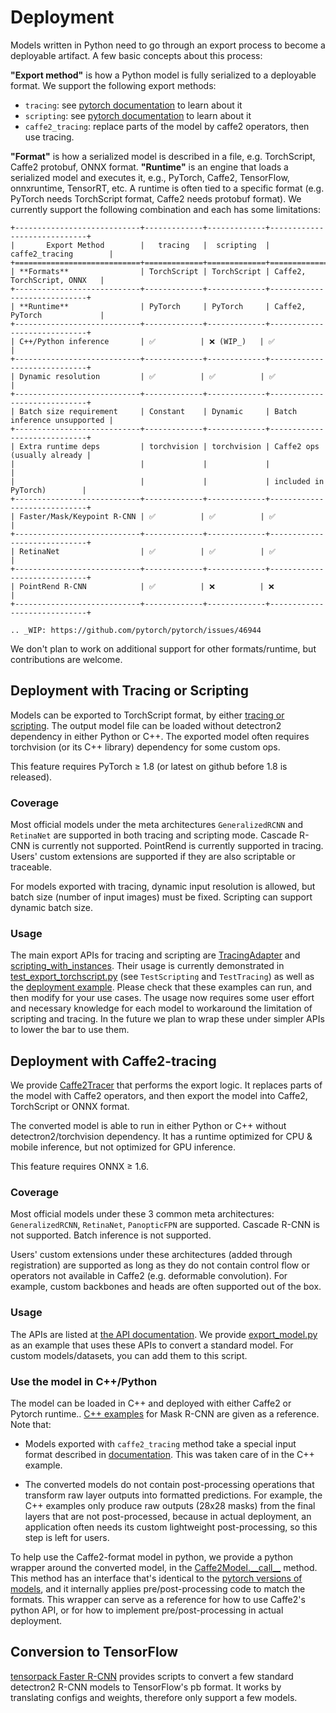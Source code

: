 # Deployment

Models written in Python need to go through an export process to become a deployable artifact.
A few basic concepts about this process:

__"Export method"__ is how a Python model is fully serialized to a deployable format.
We support the following export methods:

* `tracing`: see [pytorch documentation](https://pytorch.org/tutorials/beginner/Intro_to_TorchScript_tutorial.html) to learn about it
* `scripting`: see [pytorch documentation](https://pytorch.org/tutorials/beginner/Intro_to_TorchScript_tutorial.html) to learn about it
* `caffe2_tracing`: replace parts of the model by caffe2 operators, then use tracing.

__"Format"__ is how a serialized model is described in a file, e.g.
TorchScript, Caffe2 protobuf, ONNX format.
__"Runtime"__ is an engine that loads a serialized model and executes it,
e.g., PyTorch, Caffe2, TensorFlow, onnxruntime, TensorRT, etc.
A runtime is often tied to a specific format
(e.g. PyTorch needs TorchScript format, Caffe2 needs protobuf format).
We currently support the following combination and each has some limitations:

```eval_rst
+----------------------------+-------------+-------------+-----------------------------+
|       Export Method        |   tracing   |  scripting  |       caffe2_tracing        |
+============================+=============+=============+=============================+
| **Formats**                | TorchScript | TorchScript | Caffe2, TorchScript, ONNX   |
+----------------------------+-------------+-------------+-----------------------------+
| **Runtime**                | PyTorch     | PyTorch     | Caffe2, PyTorch             |
+----------------------------+-------------+-------------+-----------------------------+
| C++/Python inference       | ✅          | ❌ (WIP_)   | ✅                          |
+----------------------------+-------------+-------------+-----------------------------+
| Dynamic resolution         | ✅          | ✅          | ✅                          |
+----------------------------+-------------+-------------+-----------------------------+
| Batch size requirement     | Constant    | Dynamic     | Batch inference unsupported |
+----------------------------+-------------+-------------+-----------------------------+
| Extra runtime deps         | torchvision | torchvision | Caffe2 ops (usually already |
|                            |             |             |                             |
|                            |             |             | included in PyTorch)        |
+----------------------------+-------------+-------------+-----------------------------+
| Faster/Mask/Keypoint R-CNN | ✅          | ✅          | ✅                          |
+----------------------------+-------------+-------------+-----------------------------+
| RetinaNet                  | ✅          | ✅          | ✅                          |
+----------------------------+-------------+-------------+-----------------------------+
| PointRend R-CNN            | ✅          | ❌          | ❌                          |
+----------------------------+-------------+-------------+-----------------------------+

.. _WIP: https://github.com/pytorch/pytorch/issues/46944

```

We don't plan to work on additional support for other formats/runtime, but contributions are welcome.


## Deployment with Tracing or Scripting

Models can be exported to TorchScript format, by either
[tracing or scripting](https://pytorch.org/tutorials/beginner/Intro_to_TorchScript_tutorial.html).
The output model file can be loaded without detectron2 dependency in either Python or C++.
The exported model often requires torchvision (or its C++ library) dependency for some custom ops.

This feature requires PyTorch ≥ 1.8 (or latest on github before 1.8 is released).

### Coverage
Most official models under the meta architectures `GeneralizedRCNN` and `RetinaNet`
are supported in both tracing and scripting mode. Cascade R-CNN is currently not supported.
PointRend is currently supported in tracing.
Users' custom extensions are supported if they are also scriptable or traceable.

For models exported with tracing, dynamic input resolution is allowed, but batch size
(number of input images) must be fixed.
Scripting can support dynamic batch size.

### Usage

The main export APIs for tracing and scripting are [TracingAdapter](../modules/export.html#detectron2.export.TracingAdapter)
and [scripting_with_instances](../modules/export.html#detectron2.export.scripting_with_instances).
Their usage is currently demonstrated in [test_export_torchscript.py](../../tests/test_export_torchscript.py)
(see `TestScripting` and `TestTracing`)
as well as the [deployment example](../../tools/deploy).
Please check that these examples can run, and then modify for your use cases.
The usage now requires some user effort and necessary knowledge for each model to workaround the limitation of scripting and tracing.
In the future we plan to wrap these under simpler APIs to lower the bar to use them.

## Deployment with Caffe2-tracing
We provide [Caffe2Tracer](../modules/export.html#detectron2.export.Caffe2Tracer)
that performs the export logic.
It replaces parts of the model with Caffe2 operators,
and then export the model into Caffe2, TorchScript or ONNX format.

The converted model is able to run in either Python or C++ without detectron2/torchvision dependency.
It has a runtime optimized for CPU & mobile inference, but not optimized for GPU inference.

This feature requires ONNX ≥ 1.6.

### Coverage

Most official models under these 3 common meta architectures: `GeneralizedRCNN`, `RetinaNet`, `PanopticFPN`
are supported. Cascade R-CNN is not supported. Batch inference is not supported.

Users' custom extensions under these architectures (added through registration) are supported
as long as they do not contain control flow or operators not available in Caffe2 (e.g. deformable convolution).
For example, custom backbones and heads are often supported out of the box.

### Usage

The APIs are listed at [the API documentation](../modules/export).
We provide [export_model.py](../../tools/deploy/) as an example that uses
these APIs to convert a standard model. For custom models/datasets, you can add them to this script.

### Use the model in C++/Python

The model can be loaded in C++ and deployed with
either Caffe2 or Pytorch runtime.. [C++ examples](../../tools/deploy/) for Mask R-CNN
are given as a reference. Note that:

* Models exported with `caffe2_tracing` method take a special input format
  described in [documentation](../modules/export.html#detectron2.export.Caffe2Tracer).
  This was taken care of in the C++ example.

* The converted models do not contain post-processing operations that
  transform raw layer outputs into formatted predictions.
  For example, the C++ examples only produce raw outputs (28x28 masks) from the final
  layers that are not post-processed, because in actual deployment, an application often needs
  its custom lightweight post-processing, so this step is left for users.

To help use the Caffe2-format model in python,
we provide a python wrapper around the converted model, in the
[Caffe2Model.\_\_call\_\_](../modules/export.html#detectron2.export.Caffe2Model.__call__) method.
This method has an interface that's identical to the [pytorch versions of models](./models.md),
and it internally applies pre/post-processing code to match the formats.
This wrapper can serve as a reference for how to use Caffe2's python API,
or for how to implement pre/post-processing in actual deployment.

## Conversion to TensorFlow
[tensorpack Faster R-CNN](https://github.com/tensorpack/tensorpack/tree/master/examples/FasterRCNN/convert_d2)
provides scripts to convert a few standard detectron2 R-CNN models to TensorFlow's pb format.
It works by translating configs and weights, therefore only support a few models.
